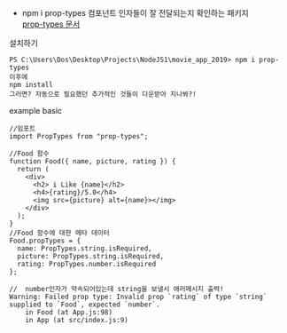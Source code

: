 - npm i prop-types 컴포넌트 인자들이 잘 전달되는지 확인하는 패키지  
  [ prop-types 문서 ](https://reactjs.org/docs/typechecking-with-proptypes.html)

설치하기

```
PS C:\Users\Dos\Desktop\Projects\NodeJS1\movie_app_2019> npm i prop-types
이후에
npm install
그러면? 자동으로 필요했던 추가적인 것들이 다운받아 지나봐?!
```

example basic

```
//임포트
import PropTypes from "prop-types";

//Food 함수
function Food({ name, picture, rating }) {
  return (
    <div>
      <h2> i Like {name}</h2>
      <h4>{rating}/5.0</h4>
      <img src={picture} alt={name}></img>
    </div>
  );
}
//Food 함수에 대한 메타 데이터
Food.propTypes = {
  name: PropTypes.string.isRequired,
  picture: PropTypes.string.isRequired,
  rating: PropTypes.number.isRequired
};

```

```
//  number인자가 약속되어있는데 string을 보낼시 애러메시지 출력!
Warning: Failed prop type: Invalid prop `rating` of type `string` supplied to `Food`, expected `number`.
    in Food (at App.js:98)
    in App (at src/index.js:9)
```
